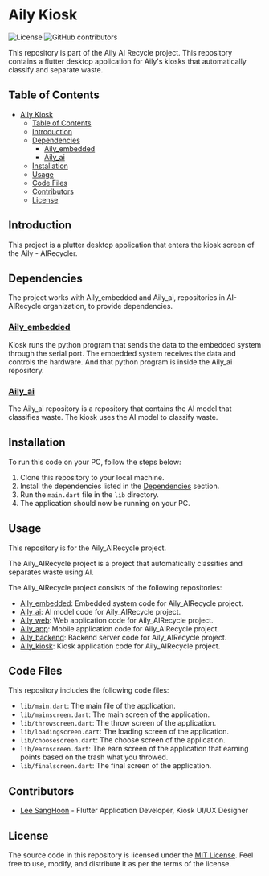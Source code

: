 # Aily Kiosk
![License](https://img.shields.io/github/license/Aily-AIRecycle/Aily_kiosk)
![GitHub contributors](https://img.shields.io/github/contributors/Aily-AIRecycle/Aily_kiosk)

This repository is part of the Aily AI Recycle project. This repository contains a flutter desktop application for Aily's kiosks that automatically classify and separate waste.
## Table of Contents

- [Aily Kiosk](#aily-kiosk)
  - [Table of Contents](#table-of-contents)
  - [Introduction](#introduction)
  - [Dependencies](#dependencies)
    - [Aily\_embedded](#aily_embedded)
    - [Aily\_ai](#aily_ai)
  - [Installation](#installation)
  - [Usage](#usage)
  - [Code Files](#code-files)
  - [Contributors](#contributors)
  - [License](#license)

## Introduction

This project is a plutter desktop application that enters the kiosk screen of the Aily - AIRecycler.

## Dependencies

The project works with Aily_embedded and Aily_ai, repositories in AI-AIRecycle organization, to provide dependencies.

### [Aily_embedded](https://github.com/Aily-AIRecycle/Aily_embedded)
Kiosk runs the python program that sends the data to the embedded system through the serial port. The embedded system receives the data and controls the hardware. And that python program is inside the Aily_ai repository.
### [Aily_ai](https://github.com/Aily-AIRecycle/Aily_ai)
The Aily_ai repository is a repository that contains the AI model that classifies waste. The kiosk uses the AI model to classify waste.

## Installation

To run this code on your PC, follow the steps below:
1. Clone this repository to your local machine.
2. Install the dependencies listed in the [Dependencies](#dependencies) section.
3. Run the `main.dart` file in the `lib` directory.
4. The application should now be running on your PC.
## Usage

This repository is for the Aily_AIRecycle project.

The Aily_AIRecycle project is a project that automatically classifies and separates waste using AI.

The Aily_AIRecycle project consists of the following repositories:

- [Aily_embedded](https://github.com/Aily-AIRecycle/Aily_embedded): Embedded system code for Aily_AIRecycle project.
- [Aily_ai](https://github.com/Aily-AIRecycle/Aily_ai): AI model code for Aily_AIRecycle project.
- [Aily_web](https://github.com/Aily-AIRecycle/Aily_web): Web application code for Aily_AIRecycle project.
- [Aily_app](https://github.com/Aily_AIRecycle/Aily_app): Mobile application code for Aily_AIRecycle project.
- [Aily_backend](https://github.com/Aily_AIRecycle/Aily_backend): Backend server code for Aily_AIRecycle project.
- [Aily_kiosk](https://github.com/Aily_AIRecycle/Aily_kiosk): Kiosk application code for Aily_AIRecycle project.



## Code Files

This repository includes the following code files:

- `lib/main.dart`: The main file of the application.
- `lib/mainscreen.dart`: The main screen of the application.
- `lib/throwscreen.dart`: The throw screen of the application.
- `lib/loadingscreen.dart`: The loading screen of the application.
- `lib/choosescreen.dart`: The choose screen of the application.
- `lib/earnscreen.dart`: The earn screen of the application that earning points based on the trash what you throwed.
- `lib/finalscreen.dart`: The final screen of the application.
## Contributors

- [Lee SangHoon](https://github.com/dltkdgns00) - Flutter Application Developer, Kiosk UI/UX Designer

## License

The source code in this repository is licensed under the [MIT License](LICENSE). Feel free to use, modify, and distribute it as per the terms of the license.
